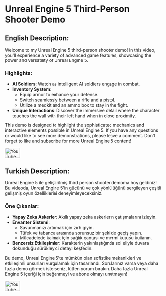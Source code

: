 # Unreal Engine 5 Third-Person Shooter Demo

## English Description:
Welcome to my Unreal Engine 5 third-person shooter demo! In this video, you'll experience a variety of advanced game features, showcasing the power and versatility of Unreal Engine 5.

### Highlights:
- **AI Soldiers**: Watch as intelligent AI soldiers engage in combat.
- **Inventory System**:
  - Equip armor to enhance your defense.
  - Switch seamlessly between a rifle and a pistol.
  - Utilize a medkit and an ammo box to stay in the fight.
- **Unique Interactions**: Discover the immersive detail where the character touches the wall with their left hand when in close proximity.

This demo is designed to highlight the sophisticated mechanics and interactive elements possible in Unreal Engine 5. If you have any questions or would like to see more demonstrations, please leave a comment. Don't forget to like and subscribe for more Unreal Engine 5 content!

<a href="https://youtu.be/lW0qYMvIDvU" target="_blank">
  <img src="https://upload.wikimedia.org/wikipedia/commons/4/42/YouTube_icon_%282013-2017%29.png" alt="YouTube" width="48" height="32" />
</a>

## Turkish Description:
Unreal Engine 5 ile geliştirilmiş third person shooter demoma hoş geldiniz! Bu videoda, Unreal Engine 5'in gücünü ve çok yönlülüğünü sergileyen çeşitli gelişmiş oyun özelliklerini deneyimleyeceksiniz.

### Öne Çıkanlar:
- **Yapay Zeka Askerler**: Akıllı yapay zeka askerlerin çatışmalarını izleyin.
- **Envanter Sistemi**:
  - Savunmanızı artırmak için zırh giyin.
  - Tüfek ve tabanca arasında sorunsuz bir şekilde geçiş yapın.
  - Mücadelede kalmak için sağlık çantası ve mermi kutusu kullanın.
- **Benzersiz Etkileşimler**: Karakterin yakınlaştığında sol eliyle duvara dokunduğu sürükleyici detayı keşfedin.

Bu demo, Unreal Engine 5'te mümkün olan sofistike mekanikleri ve etkileşimli unsurları vurgulamak için tasarlandı. Sorularınız varsa veya daha fazla demo görmek isterseniz, lütfen yorum bırakın. Daha fazla Unreal Engine 5 içeriği için beğenmeyi ve abone olmayı unutmayın!

<a href="https://youtu.be/lW0qYMvIDvU" target="_blank">
  <img src="https://upload.wikimedia.org/wikipedia/commons/4/42/YouTube_icon_%282013-2017%29.png" alt="YouTube" width="48" height="32" />
</a>
